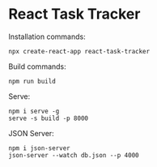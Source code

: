 # React Task Tracker

Installation commands:
```
npx create-react-app react-task-tracker
```

Build commands:
```
npm run build
```

Serve:
```
npm i serve -g
serve -s build -p 8000
```

JSON Server:
```
npm i json-server
json-server --watch db.json --p 4000 
```